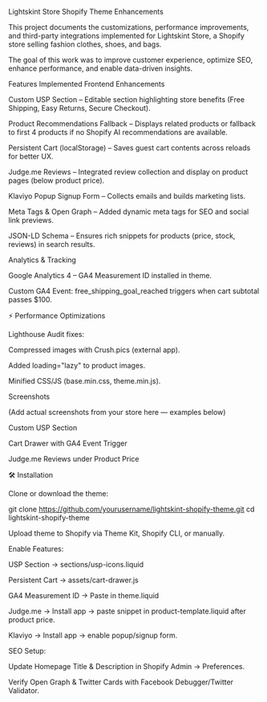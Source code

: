 Lightskint Store Shopify Theme Enhancements

This project documents the customizations, performance improvements, and third-party integrations implemented for Lightskint Store, a Shopify store selling fashion clothes, shoes, and bags.

The goal of this work was to improve customer experience, optimize SEO, enhance performance, and enable data-driven insights.

 Features Implemented
 Frontend Enhancements

Custom USP Section – Editable section highlighting store benefits (Free Shipping, Easy Returns, Secure Checkout).

Product Recommendations Fallback – Displays related products or fallback to first 4 products if no Shopify AI recommendations are available.

Persistent Cart (localStorage) – Saves guest cart contents across reloads for better UX.

Judge.me Reviews – Integrated review collection and display on product pages (below product price).

Klaviyo Popup Signup Form – Collects emails and builds marketing lists.

Meta Tags & Open Graph – Added dynamic meta tags for SEO and social link previews.

JSON-LD Schema – Ensures rich snippets for products (price, stock, reviews) in search results.

Analytics & Tracking

Google Analytics 4 – GA4 Measurement ID installed in theme.

Custom GA4 Event: free_shipping_goal_reached triggers when cart subtotal passes $100.

⚡ Performance Optimizations

Lighthouse Audit fixes:

Compressed images with Crush.pics (external app).

Added loading="lazy" to product images.

Minified CSS/JS (base.min.css, theme.min.js).

Screenshots

(Add actual screenshots from your store here — examples below)

Custom USP Section


Cart Drawer with GA4 Event Trigger


Judge.me Reviews under Product Price


🛠️ Installation

Clone or download the theme:

git clone https://github.com/yourusername/lightskint-shopify-theme.git
cd lightskint-shopify-theme


Upload theme to Shopify via Theme Kit, Shopify CLI, or manually.

Enable Features:

USP Section → sections/usp-icons.liquid

Persistent Cart → assets/cart-drawer.js

GA4 Measurement ID → Paste in theme.liquid <head>

Judge.me → Install app → paste snippet in product-template.liquid after product price.

Klaviyo → Install app → enable popup/signup form.

SEO Setup:

Update Homepage Title & Description in Shopify Admin → Preferences.

Verify Open Graph & Twitter Cards with Facebook Debugger/Twitter Validator.
